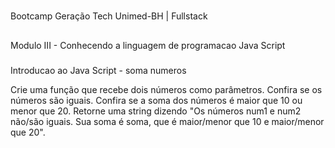#
Bootcamp Geração Tech Unimed-BH | Fullstack

##
Modulo III - Conhecendo a linguagem de programacao Java Script

###
Introducao ao Java Script - soma numeros

Crie uma função que recebe dois números como parâmetros.
Confira se os números são iguais.
Confira se a soma dos números é maior que 10 ou menor que 20.
Retorne uma string dizendo "Os números num1 e num2 não/são iguais. Sua soma é soma, que é maior/menor que 10 e maior/menor que 20".